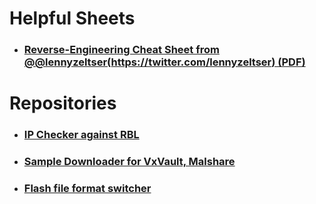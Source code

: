 # Helpful Sheets #
- ### [Reverse-Engineering Cheat Sheet from @@lennyzeltser(https://twitter.com/lennyzeltser) (PDF)](https://zeltser.com/media/docs/reverse-engineering-malicious-code-tips.pdf) ###

# Repositories #
- ### [IP Checker against RBL](https://github.com/rubinsaifi/ip_checker) ###
- ### [Sample Downloader for VxVault, Malshare](https://github.com/rubinsaifi/GetSample) ###
- ### [Flash file format switcher](https://github.com/rubinsaifi/swf-format-switcher) ###
